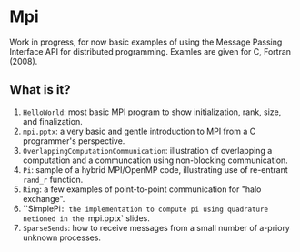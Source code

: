 # Mpi
Work in progress, for now basic examples of using the Message Passing
Interface API for distributed programming.  Examles are given for C,
Fortran (2008).

## What is it?
1. `HelloWorld`: most basic MPI program to show initialization, rank, size,
    and finalization.
1. `mpi.pptx`: a very basic and gentle introduction to MPI from a
    C programmer's perspective.
1. `OverlappingComputationCommunication`: illustration of overlapping
    a computation and a communcation using non-blocking communication.
1. `Pi`: sample of a hybrid MPI/OpenMP code, illustrating use of re-entrant
    `rand_r` function.
1. `Ring`: a few examples of point-to-point communication for "halo
    exchange".
1. ``SimplePi`: the implementation to compute pi using quadrature
    netioned in the `mpi.pptx` slides.
1. `SparseSends`: how to receive messages from a small number of a-priory
    unknown processes.
